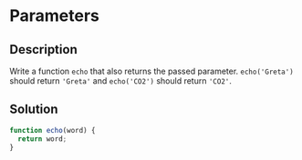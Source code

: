 # Parameters

## Description

Write a function `echo` that also returns the passed parameter. `echo('Greta')` should return `'Greta'` and `echo('CO2')` should return `'CO2'`.

## Solution

```javascript
function echo(word) {
  return word;
}
```